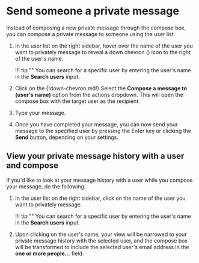 # Send someone a private message

Instead of composing a new private message through the compose box,
you can compose a private message to someone using the user list.

1. In the user list on the right sidebar, hover over the name of the user
you want to privately message to reveal a down chevron (<i
class="icon-vector-chevron-down"></i>) icon to the right of the user's name.

    !!! tip ""
        You can search for a specific user by entering the user's name in
        the **Search users** input.

2. Click on the {!down-chevron.md!} Select the **Compose a message to
(user's name)** option from the actions dropdown.  This will open the
compose box with the target user as the recipient.

3. Type your message.

4. Once you have completed your message, you can now send your message
to the specified user by pressing the Enter key or clicking the **Send**
button, depending on your settings.

## View your private message history with a user and compose

If you'd like to look at your message history with a user while you
compose your message, do the following:

1. In the user list on the right sidebar, click on the name of the user
you want to privately message.

    !!! tip ""
        You can search for a specific user by entering the user's name in
        the **Search users** input.

2. Upon clicking on the user's name, your view will be narrowed to your
private message history with the selected user, and the compose box will be
transformed to include the selected user's email address in the
**one or more people...** field.

